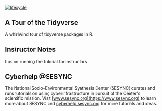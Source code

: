 [![lifecycle](https://img.shields.io/badge/lifecycle-alpha-pink.svg)](https://github.com/SESYNC-ci/sesync-ci.github.io/blob/master/lesson/lesson-lifecycle.md#alpha)

## A Tour of the Tidyverse

A whirlwind tour of tidyverse packages in R.

## Instructor Notes

tips on running the tutorial for instructors

## Cyberhelp @SESYNC

The National Socio-Environmental Synthesis Center (SESYNC) curates and runs
tutorials on using cyberinfrastructure in pursuit of the Center's scientific
mission. Visit [www.sesync.org](https://www.sesync.org) to learn more about
SESYNC and [cyberhelp.sesync.org](https://cyberhelp.sesync.org) for more
tutorials and ideas.
